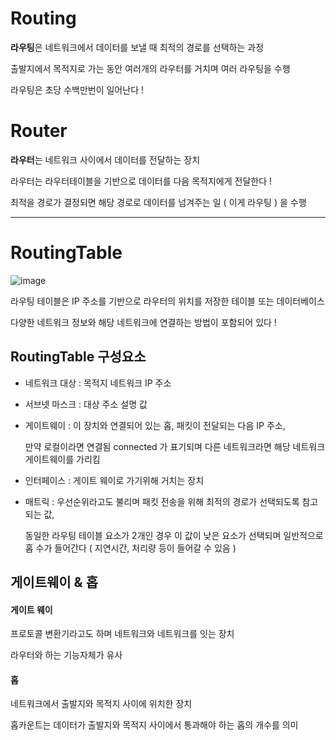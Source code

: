 # Routing

**라우팅**은 네트워크에서 데이터를 보낼 때 최적의 경로를 선택하는 과정

출발지에서 목적지로 가는 동안 여러개의 라우터를 거치며 여러 라우팅을 수행

라우팅은 초당 수백만번이 일어난다 !

# Router

**라우터**는 네트워크 사이에서 데이터를 전달하는 장치

라우터는 라우터테이블을 기반으로 데이터를 다음 목적지에게 전달한다 !

최적을 경로가 결정되면 해당 경로로 데이터를 넘겨주는 일 ( 이게 라우팅 ) 을 수행

---

# RoutingTable

![image](https://t1.daumcdn.net/cfile/tistory/996A07375A39AFDE18)

라우팅 테이블은 IP 주소를 기반으로 라우터의 위치를 저장한 테이블 또는 데이터베이스

다양한 네트워크 정보와 해당 네트워크에 연결하는 방법이 포함되어 있다 !

## RoutingTable 구성요소

- 네트워크 대상 : 목적지 네트워크 IP 주소

- 서브넷 마스크 : 대상 주소 설명 값

- 게이트웨이 : 이 장치와 연결되어 있는 홉, 패킷이 전달되는 다음 IP 주소,

  만약 로컬이라면 연결됨 connected 가 표기되며 다른 네트워크라면 해당 네트워크 게이트웨이를 가리킴

- 인터페이스 : 게이트 웨이로 가기위해 거치는 장치

- 매트릭 : 우선순위라고도 불리며 패킷 전송을 위해 최적의 경로가 선택되도록 참고되는 값,

  동일한 라우팅 테이블 요소가 2개인 경우 이 값이 낮은 요소가 선택되며 일반적으로 홉 수가 들어간다 ( 지연시간, 처리량 등이 들어갈 수 있음 )

## 게이트웨이 & 홉

#### 게이트 웨이

프로토콜 변환기라고도 하며 네트워크와 네트워크를 잇는 장치

라우터와 하는 기능자체가 유사

#### 홉

네트워크에서 출발지와 목적지 사이에 위치한 장치

홉카운트는 데이터가 출발지와 목적지 사이에서 통과해야 하는 홉의 개수를 의미
